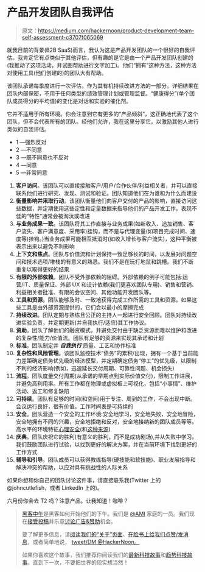 # 产品开发团队自我评估

> 原文：<https://medium.com/hackernoon/product-development-team-self-assessment-c3707f065069>

就我目前的背景(B2B SaaS)而言，我认为这是产品开发团队的一个很好的自我评估。我肯定它有点类似于其他评估，但有趣的是它是由一个产品开发团队创建的(我推动了这项活动，并试图帮助进行文字加工)。他们“拥有”这种方法，这种方法对使用工具(他们创建的)的团队大有帮助。

该团队承诺每季度进行一次评估，作为其有机持续改进方法的一部分。详细结果在团队内部保密，不用于任何类型的绩效管理计划或管理监督。“健康得分”(单个团队成员得分的平均值)的变化是对话和实验的催化剂。

它并不适用于所有环境。你会注意到它有更多的“产品倾斜”，这正确地代表了这个团队，但不会代表所有的团队。经他们允许，我在这里分享它，以激励其他人进行类似的自我评估。

*   1 —强烈反对
*   2 —不同意
*   3 —既不同意也不反对
*   4 —同意
*   5 —非常同意

1.  **客户访问**。该团队可以直接接触客户/用户/合作伙伴/利益相关者，并可以直接联系他们进行研究、发现、测试和验证。团队知道他们在为谁和为什么而建设
2.  **衡量影响并采取行动**。该团队衡量他们向客户交付的产品的影响，直接访问这些数据，并定期使用这些定性和定量数据来指导他们的产品开发工作。表现不佳的“特性”通常会被淘汰或改进
3.  **与业务成果一致**。该团队将其工作直接与业务成果(如新收入、追加销售、客户流失、客户满意度、采用率)挂钩，而不是与代理变量(如项目完成时间、速度等)挂钩。)当业务成果可能相互抵消时(如收入增长与客户流失)，这种平衡被表示出来以避免不利影响
4.  **上下文和焦点**。团队与价值流和计划保持一致足够长的时间，以发展对问题空间和技术选项/堆栈的有意义的熟悉。我们不是在玩打地鼠和跳槽。我们不断重复以取得更好的结果
5.  **有限的外部依赖**。团队不受外部依赖的阻碍。外部依赖的例子可能包括:运营/IT、质量保证、外部 UX 和设计依赖(我们更喜欢团队专用)、销售和营销、利益相关者批准、有限的会议空间、其他功能开发团队等。
6.  **工具和资源**。团队能够及时、一致地获得完成工作所需的工具和资源。如果这些工具是由外部资源提供的，它们会以最小的摩擦完成
7.  **持续改进**。团队定期与熟练且公正的主持人一起进行安全回顾。团队对持续改进实验负责，并定期更新(并自我执行/适应)其工作协议。
8.  **资助**。团队了解他们的融资模式，并避免交付由于缺乏资源而难以维护和改进的复杂性/能力/价值流。团队有足够的资源来实现其承诺和计划
9.  **标准**。团队制定并 ***自我执行*** 质量、工艺和协作标准
10.  **复杂性和风险管理**。该团队监控技术“债务”的累积/出现，拥有一个基于当前能力差距确定债务优先级的经济模型，并定期确定债务“停工”的优先级，以限制不利的经济影响(例如，迅速延长交付周期、可靠性问题、机会损失)
11.  **流程**。团队度量交付周期(从承诺的早期点到实际价值交付)，限制工作进展，并避免高利用率。所有工作都在物理或虚拟板上可视化，包括“小事情”、维护活动、返工和修复缺陷
12.  **可持续**。团队有足够的时间(和空间)用于专注、周到的工作，不会出现中断。会议运行良好，很有价值。工作时间表是可持续的
13.  **安全**。团队营造一个安全的工作环境:安全地学习，安全地失败，安全地冒险，安全地拥有不同的兴趣，安全地拒绝和反对，安全地接纳新的团队成员等等。高水平的环境特征[心理安全](https://en.wikipedia.org/wiki/Psychological_safety)(和[这种来源](https://rework.withgoogle.com/blog/how-to-foster-psychological-safety/))
14.  **庆典**。团队庆祝它的胜利(有意义的胜利，而不是成功剧场),并从失败中学习。我们鼓励团队进行试验，以找到更好的解决方案，并在当前环境下找到更好的工作方式
15.  **辅导和引导**。团队成员可以获得教练指导(硬技能和软技能)、职业发展指导和解决冲突的帮助，以应对具有挑战性的人际关系

如果你想和你自己的团队讨论这件事，请直接联系我(Twitter 上的@johncutlefish，或者 LinkedIn 上的)。

六月份你会去 T2 吗？注意产品。让我知道！咖啡？

> [黑客中午](http://bit.ly/Hackernoon)是黑客如何开始他们的下午。我们是 [@AMI](http://bit.ly/atAMIatAMI) 家庭的一员。我们现在[接受投稿](http://bit.ly/hackernoonsubmission)并乐意[讨论广告&赞助](mailto:partners@amipublications.com)机会。
> 
> 要了解更多信息，请[阅读我们的“关于”页面](https://goo.gl/4ofytp)、[在脸书上给我们点赞/发消息](http://bit.ly/HackernoonFB)，或者简单地说， [tweet/DM @HackerNoon。](https://goo.gl/k7XYbx)
> 
> 如果你喜欢这个故事，我们推荐你阅读我们的[最新科技故事](http://bit.ly/hackernoonlatestt)和[趋势科技故事](https://hackernoon.com/trending)。直到下一次，不要把世界的现实想当然！